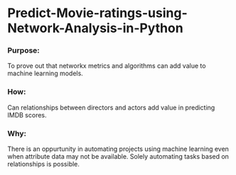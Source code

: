 # Predict-Movie-ratings-using-Network-Analysis-in-Python

### Purpose:
  To prove out that networkx metrics and algorithms can add value to machine learning models.
  
### How:
  Can relationships between directors and actors add value in predicting IMDB scores. 
  
### Why:
  There is an oppurtunity in automating projects using machine learning even when attribute data may not be available. Solely   automating tasks based on relationships is possible.
